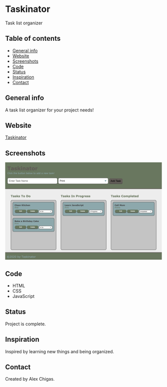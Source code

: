 # Taskinator
Task list organizer

## Table of contents
* [General info](#general-info)
* [Website](#webpage-URL)
* [Screenshots](#screenshots)
* [Code](#Code)
* [Status](#status)
* [Inspiration](#inspiration)
* [Contact](#contact)

## General info
A task list organizer for your project needs! 

## Website
[Taskinator](https://achigas.github.io/Taskinator/)

## Screenshots
![Taskinator Screenshot](./assets/images/ScreenShotTask.png)

## Code 
* HTML
* CSS
* JavaScript

## Status
Project is complete.

## Inspiration
Inspired by learning new things and being organized.  

## Contact
Created by Alex Chigas. 